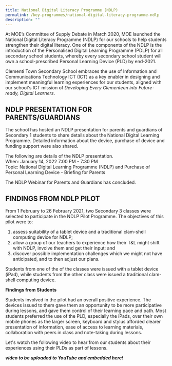 ```yaml
---
title: National Digital Literacy Programme (NDLP)
permalink: /key-programmes/national-digital-literacy-programme-ndlp
description: ""
---
```

At MOE’s Committee of Supply Debate in March 2020, MOE launched the National Digital Literacy Programme (NDLP) for our schools to help students strengthen their digital literacy. One of the components of the NDLP is the introduction of the Personalised Digital Learning Programme (PDLP) for all secondary school students, whereby every secondary school student will own a school-prescribed Personal Learning Device (PLD) by end-2021.  
  
Clementi Town Secondary School embraces the use of Information and Communications Technology ICT (ICT) as a key enabler in designing and implement meaningful learning experiences for our students, aligned with our school's ICT mission of _Developing Every Clementeen into Future-ready, Digital Learners_.  
  
  

NDLP PRESENTATION FOR PARENTS/GUARDIANS
---------------------------------------

  
The school has hosted an NDLP presentation for parents and guardians of Secondary 1 students to share details about the National Digital Learning Programme. Detailed information about the device, purchase of device and funding support were also shared.  
  
The following are details of the NDLP presentation.  
When: January 14, 2022 7:00 PM - 7:30 PM  
Topic: National Digital Learning Programme (NDLP) and Purchase of Personal Learning Device - Briefing for Parents  
  
The NDLP Webinar for Parents and Guardians has concluded.   
  

FINDINGS FROM NDLP PILOT
------------------------

  
From 1 February to 26 February 2021, two Secondary 3 classes were selected to participate in the NDLP Pilot Programme. The objectives of this pilot were to:  

1.  assess suitability of a tablet device and a traditional clam-shell computing device for NDLP;
2.  allow a group of our teachers to experience how their T&L might shift with NDLP, involve them and get their input; and
3.  discover possible implementation challenges which we might not have anticipated, and to then adjust our plans.

  
Students from one of the of the classes were issued with a tablet device (iPad), while students from the other class were issued a traditional clam-shell computing device.  
  
**Findings from Students**  

Students involved in the pilot had an overall positive experience. The devices issued to them gave them an opportunity to be more participative during lessons, and gave them control of their learning pace and path. Most students preferred the use of the PLD, especially the iPads, over their own mobile phones as the larger screen, keyboard and stylus afforded clearer presentation of information, ease of access to learning materials, collaboration with peers in class and note-taking during lessons.  
  
Let's watch the following video to hear from our students about their experiences using their PLDs as part of lessons.

***video to be uploaded to YouTube and embedded here!***